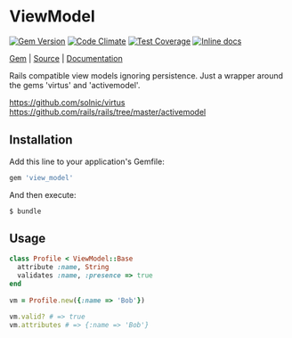 [github]: https://github.com/neopoly/view_model
[doc]: http://rubydoc.info/github/neopoly/view_model/master/file/README.md
[gem]: https://rubygems.org/gems/view_model
[codeclimate]: https://codeclimate.com/github/neopoly/view_model
[inchpages]: https://inch-ci.org/github/neopoly/view_model

# ViewModel

[![Gem Version](https://img.shields.io/gem/v/view_model.svg)][gem]
[![Code Climate](https://img.shields.io/codeclimate/github/neopoly/view_model.svg)][codeclimate]
[![Test Coverage](https://codeclimate.com/github/neopoly/view_model/badges/coverage.svg)][codeclimate]
[![Inline docs](https://inch-ci.org/github/neopoly/view_model.svg?branch=master&style=flat)][inchpages]

[Gem][gem] |
[Source][github] |
[Documentation][doc]

Rails compatible view models ignoring persistence.
Just a wrapper around the gems 'virtus' and 'activemodel'.

https://github.com/solnic/virtus
https://github.com/rails/rails/tree/master/activemodel

## Installation

Add this line to your application's Gemfile:

```ruby
gem 'view_model'
```

And then execute:

    $ bundle

## Usage

```ruby
class Profile < ViewModel::Base
  attribute :name, String
  validates :name, :presence => true
end
  
vm = Profile.new({:name => 'Bob'})

vm.valid? # => true
vm.attributes # => {:name => 'Bob'}
```
